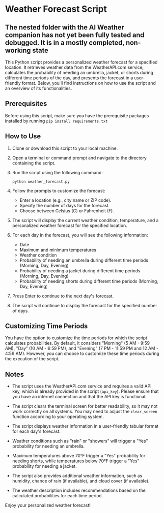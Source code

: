# Weather Forecast Script
## The nested folder with the AI Weather companion has not yet been fully tested and debugged. It is in a mostly completed, non-working state 


This Python script provides a personalized weather forecast for a specified location. It retrieves weather data from the WeatherAPI.com service, calculates the probability of needing an umbrella, jacket, or shorts during different time periods of the day, and presents the forecast in a user-friendly format. Below, you'll find instructions on how to use the script and an overview of its functionalities.

## Prerequisites

Before using this script, make sure you have the prerequisite packages installed by running `pip install requirements.txt`

## How to Use

1. Clone or download this script to your local machine.

2. Open a terminal or command prompt and navigate to the directory containing the script.

3. Run the script using the following command:

   ```
   python weather_forecast.py
   ```

4. Follow the prompts to customize the forecast:

   - Enter a location (e.g., city name or ZIP code).
   - Specify the number of days for the forecast.
   - Choose between Celsius (C) or Fahrenheit (F).

5. The script will display the current weather condition, temperature, and a personalized weather forecast for the specified location.

6. For each day in the forecast, you will see the following information:

   - Date
   - Maximum and minimum temperatures
   - Weather condition
   - Probability of needing an umbrella during different time periods (Morning, Day, Evening)
   - Probability of needing a jacket during different time periods (Morning, Day, Evening)
   - Probability of needing shorts during different time periods (Morning, Day, Evening)

7. Press Enter to continue to the next day's forecast.

8. The script will continue to display the forecast for the specified number of days.

## Customizing Time Periods

You have the option to customize the time periods for which the script calculates probabilities. By default, it considers "Morning" (5 AM - 9:59 AM), "Day" (10 AM - 6:59 PM), and "Evening" (7 PM - 11:59 PM and 12 AM - 4:59 AM). However, you can choose to customize these time periods during the execution of the script.

## Notes

- The script uses the WeatherAPI.com service and requires a valid API key, which is already provided in the script (`api_key`). Please ensure that you have an internet connection and that the API key is functional.

- The script clears the terminal screen for better readability, so it may not work correctly on all systems. You may need to adjust the `clear_screen` function according to your operating system.

- The script displays weather information in a user-friendly tabular format for each day's forecast.

- Weather conditions such as "rain" or "showers" will trigger a "Yes" probability for needing an umbrella.

- Maximum temperatures above 70°F trigger a "Yes" probability for needing shorts, while temperatures below 70°F trigger a "Yes" probability for needing a jacket.

- The script also provides additional weather information, such as humidity, chance of rain (if available), and cloud cover (if available).

- The weather description includes recommendations based on the calculated probabilities for each time period.

Enjoy your personalized weather forecast!
